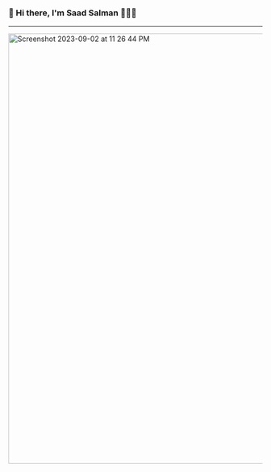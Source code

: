 ### 👋 Hi there, I'm Saad Salman 👨🏽‍💻

---
<img width="853" alt="Screenshot 2023-09-02 at 11 26 44 PM" src="https://github.com/mSaadSalman/mSaadSalman/assets/105026161/3648e0cc-ec2a-4381-8959-b9f9fa049cc5">


<!--
**mSaadSalman/mSaadSalman** is a ✨ _special_ ✨ repository because its `README.md` (this file) appears on your GitHub profile.

Here are some ideas to get you started:

- 🔭 I’m currently working on ...
- 🌱 I’m currently learning ...
- 👯 I’m looking to collaborate on ...
- 🤔 I’m looking for help with ...
- 💬 Ask me about ...
- 📫 How to reach me: ...
- 😄 Pronouns: ...
- ⚡ Fun fact: ...
-->
